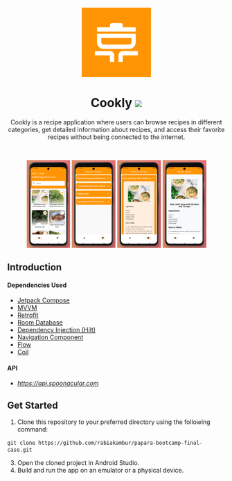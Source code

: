 <p align="center">
  <a href="https://github.com/rabiakambur/papara-bootcamp-final-case">
    <img src="app/src/main/ic_launcher-playstore.png" alt="Logo" width="160" height="160">
  </a>
 
 <h1 align="center">Cookly 
 <img src="https://img.shields.io/badge/-Kotlin-7c6fe1?style=flat&logo=kotlin&logoColor=white"></h1>
</p>

<p align="center">
Cookly is a recipe application where users can browse recipes in different categories, get detailed information about recipes, and access their favorite recipes without being connected to the internet.  <br />
</p>

<br />
<p align="center">
  <img src="images/1.png" alt="App Image" width="20%">
  <img src="images/2.png" alt="App Image" width="20%">
  <img src="images/3.png" alt="App Image" width="20%">
  <img src="images/4.png" alt="App Image" width="20%">
</p>

## Introduction

#### Dependencies Used
* [Jetpack Compose](https://developer.android.com/develop/ui/compose)
* [MVVM](https://developer.android.com/topic/libraries/architecture/viewmodel#implement)
* [Retrofit](https://square.github.io/retrofit/)
* [Room Database](https://developer.android.com/training/data-storage/room)
* [Dependency Injection (Hilt)](https://developer.android.com/training/dependency-injection/hilt-android)
* [Navigation Component](https://developer.android.com/develop/ui/compose/navigation)
* [Flow](https://developer.android.com/kotlin/flow)
* [Coil](https://github.com/coil-kt/coil#jetpack-compose)

#### API
* _https://api.spoonacular.com_

## Get Started
1. Clone this repository to your preferred directory using the following command:
 
```
git clone https://github.com/rabiakambur/papara-bootcamp-final-case.git
```
3. Open the cloned project in Android Studio.
4. Build and run the app on an emulator or a physical device.
